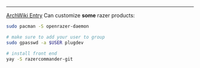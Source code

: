 -- -
[ArchWiki Entry](https://wiki.archlinux.org/title/Razer_peripherals)
Can customize **some** razer products:
```bash
sudo pacman -S openrazer-daemon

# make sure to add your user to group
sudo gpasswd -a $USER plugdev

# install front end
yay -S razercommander-git
```